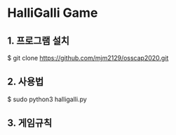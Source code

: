 # HalliGalli Game

## 1. 프로그램 설치

  $ git clone https://github.com/mjm2129/osscap2020.git

## 2. 사용법

  $ sudo python3 halligalli.py
 
## 3. 게임규칙
